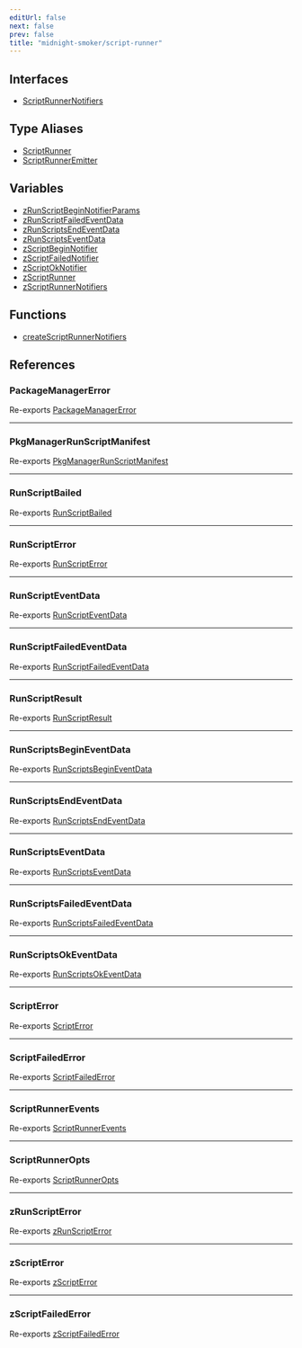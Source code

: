 ```yaml
---
editUrl: false
next: false
prev: false
title: "midnight-smoker/script-runner"
---
```


## Interfaces

- [ScriptRunnerNotifiers](/api/midnight-smoker/midnight-smoker/script-runner/interfaces/scriptrunnernotifiers/)

## Type Aliases

- [ScriptRunner](/api/midnight-smoker/midnight-smoker/script-runner/type-aliases/scriptrunner/)
- [ScriptRunnerEmitter](/api/midnight-smoker/midnight-smoker/script-runner/type-aliases/scriptrunneremitter/)

## Variables

- [zRunScriptBeginNotifierParams](/api/midnight-smoker/midnight-smoker/script-runner/variables/zrunscriptbeginnotifierparams/)
- [zRunScriptFailedEventData](/api/midnight-smoker/midnight-smoker/script-runner/variables/zrunscriptfailedeventdata/)
- [zRunScriptsEndEventData](/api/midnight-smoker/midnight-smoker/script-runner/variables/zrunscriptsendeventdata/)
- [zRunScriptsEventData](/api/midnight-smoker/midnight-smoker/script-runner/variables/zrunscriptseventdata/)
- [zScriptBeginNotifier](/api/midnight-smoker/midnight-smoker/script-runner/variables/zscriptbeginnotifier/)
- [zScriptFailedNotifier](/api/midnight-smoker/midnight-smoker/script-runner/variables/zscriptfailednotifier/)
- [zScriptOkNotifier](/api/midnight-smoker/midnight-smoker/script-runner/variables/zscriptoknotifier/)
- [zScriptRunner](/api/midnight-smoker/midnight-smoker/script-runner/variables/zscriptrunner/)
- [zScriptRunnerNotifiers](/api/midnight-smoker/midnight-smoker/script-runner/variables/zscriptrunnernotifiers/)

## Functions

- [createScriptRunnerNotifiers](/api/midnight-smoker/midnight-smoker/script-runner/functions/createscriptrunnernotifiers/)

## References

### PackageManagerError

Re-exports [PackageManagerError](/api/midnight-smoker/midnight-smoker/pkg-manager/namespaces/errors/classes/packagemanagererror/)

***

### PkgManagerRunScriptManifest

Re-exports [PkgManagerRunScriptManifest](/api/midnight-smoker/midnight-smoker/pkg-manager/interfaces/pkgmanagerrunscriptmanifest/)

***

### RunScriptBailed

Re-exports [RunScriptBailed](/api/midnight-smoker/midnight-smoker/pkg-manager/namespaces/errors/classes/runscriptbailed/)

***

### RunScriptError

Re-exports [RunScriptError](/api/midnight-smoker/midnight-smoker/pkg-manager/namespaces/errors/classes/runscripterror/)

***

### RunScriptEventData

Re-exports [RunScriptEventData](/api/midnight-smoker/midnight-smoker/event/type-aliases/runscripteventdata/)

***

### RunScriptFailedEventData

Re-exports [RunScriptFailedEventData](/api/midnight-smoker/midnight-smoker/event/type-aliases/runscriptfailedeventdata/)

***

### RunScriptResult

Re-exports [RunScriptResult](/api/midnight-smoker/midnight-smoker/pkg-manager/type-aliases/runscriptresult/)

***

### RunScriptsBeginEventData

Re-exports [RunScriptsBeginEventData](/api/midnight-smoker/midnight-smoker/event/type-aliases/runscriptsbegineventdata/)

***

### RunScriptsEndEventData

Re-exports [RunScriptsEndEventData](/api/midnight-smoker/midnight-smoker/event/type-aliases/runscriptsendeventdata/)

***

### RunScriptsEventData

Re-exports [RunScriptsEventData](/api/midnight-smoker/midnight-smoker/event/type-aliases/runscriptseventdata/)

***

### RunScriptsFailedEventData

Re-exports [RunScriptsFailedEventData](/api/midnight-smoker/midnight-smoker/event/type-aliases/runscriptsfailedeventdata/)

***

### RunScriptsOkEventData

Re-exports [RunScriptsOkEventData](/api/midnight-smoker/midnight-smoker/event/type-aliases/runscriptsokeventdata/)

***

### ScriptError

Re-exports [ScriptError](/api/midnight-smoker/midnight-smoker/pkg-manager/namespaces/errors/type-aliases/scripterror/)

***

### ScriptFailedError

Re-exports [ScriptFailedError](/api/midnight-smoker/midnight-smoker/pkg-manager/namespaces/errors/classes/scriptfailederror/)

***

### ScriptRunnerEvents

Re-exports [ScriptRunnerEvents](/api/midnight-smoker/midnight-smoker/event/interfaces/scriptrunnerevents/)

***

### ScriptRunnerOpts

Re-exports [ScriptRunnerOpts](/api/midnight-smoker/midnight-smoker/pkg-manager/type-aliases/scriptrunneropts/)

***

### zRunScriptError

Re-exports [zRunScriptError](/api/midnight-smoker/midnight-smoker/pkg-manager/namespaces/errors/variables/zrunscripterror/)

***

### zScriptError

Re-exports [zScriptError](/api/midnight-smoker/midnight-smoker/pkg-manager/namespaces/errors/variables/zscripterror/)

***

### zScriptFailedError

Re-exports [zScriptFailedError](/api/midnight-smoker/midnight-smoker/pkg-manager/namespaces/errors/variables/zscriptfailederror/)
